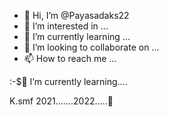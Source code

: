 - 👋 Hi, I’m @Payasadaks22
- 👀 I’m interested in ...
- 🌱 I’m currently learning ...
- 💞️ I’m looking to collaborate on ...
- 📫 How to reach me ...

<!---
Payasadaks22/Payasadaks22 is a ✨ special ✨ repository because its `README.md` (this file) appears on your GitHub profile.
You can click the Preview link to take a look at your changes.
--->
:⁠-⁠$🌱 I’m currently learning....






K.smf 2021.…...2022.....🗽
